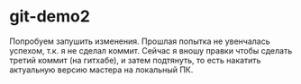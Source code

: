 # git-demo2
Попробуем запушить изменения. Прошлая попытка не увенчалась успехом, т.к. я не сделал коммит.
Сейчас я вношу правки чтобы сделать третий коммит (на гитхабе), и затем подтянуть, то есть накатить актуальную версию мастера на локальный ПК.
